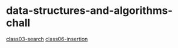 # data-structures-and-algorithms-chall
[class03-search](./array-binary-search/search.md)
[class06-insertion](./insertion.md)
